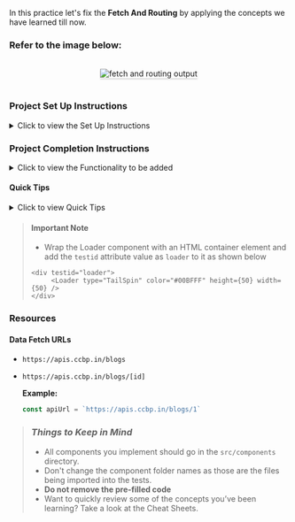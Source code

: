 In this practice let's fix the **Fetch And Routing** by applying the concepts we have learned till now.

### Refer to the image below:

<br/>
<div style="text-align: center;">
    <img src="https://assets.ccbp.in/frontend/content/react-js/fetch-and-routing-practice-output.gif" alt="fetch and routing output" style="max-width:70%;box-shadow:0 2.8px 2.2px rgba(0, 0, 0, 0.12)">
</div>
<br/>

### Project Set Up Instructions

<details>
<summary>Click to view the Set Up Instructions</summary>

- Download dependencies by running `npm install`
- Start up the app using `npm start`
</details>

### Project Completion Instructions

<details>
<summary>Click to view the Functionality to be added</summary>

#### Fix The Functionality

Fix the given code to have the following functionality

- In the `HomeRoute` blog list should be displayed by fetching data (HTTP GET
  request).
- Should navigate to the respective blog post when clicked on a blog in the blog
  list.
- In the `BlogItemRoute` blog item details should be displayed by fetching data
  (HTTP GET request).
- A _loader_ should be displayed while fetching blog list and blog item details.

</details>

#### Quick Tips

<details>
<summary>Click to view Quick Tips</summary>

- There are `18` bugs to be fixed to achieve the functionality and the UI that is expected.

</details>

> #### Important Note
>
> - Wrap the Loader component with an HTML container element and add the
>   `testid` attribute value as `loader` to it as shown below
>
> ```
> <div testid="loader">
>      <Loader type="TailSpin" color="#00BFFF" height={50} width={50} />
> </div>
>
> ```

### Resources

#### Data Fetch URLs

- `https://apis.ccbp.in/blogs`
- `https://apis.ccbp.in/blogs/[id]`

    **Example:**

    ```js
    const apiUrl = `https://apis.ccbp.in/blogs/1`
    ```

> ### _Things to Keep in Mind_
>
> - All components you implement should go in the `src/components` directory.
> - Don't change the component folder names as those are the files being
>   imported into the tests.
> - **Do not remove the pre-filled code**
> - Want to quickly review some of the concepts you’ve been learning? Take a
>   look at the Cheat Sheets.
